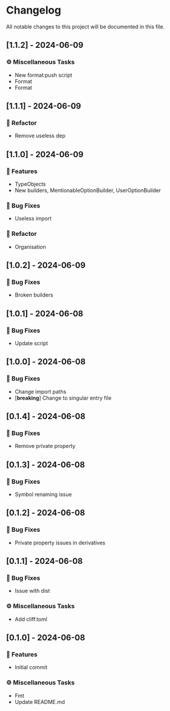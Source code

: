 # Changelog

All notable changes to this project will be documented in this file.

## [1.1.2] - 2024-06-09

### ⚙️ Miscellaneous Tasks

- New format:push script
- Format
- Format

## [1.1.1] - 2024-06-09

### 🚜 Refactor

- Remove useless dep

## [1.1.0] - 2024-06-09

### 🚀 Features

- TypeObjects
- New builders, MentionableOptionBuilder, UserOptionBuilder

### 🐛 Bug Fixes

- Useless import

### 🚜 Refactor

- Organisation

## [1.0.2] - 2024-06-09

### 🐛 Bug Fixes

- Broken builders

## [1.0.1] - 2024-06-08

### 🐛 Bug Fixes

- Update script

## [1.0.0] - 2024-06-08

### 🐛 Bug Fixes

- Change import paths
- [**breaking**] Change to singular entry file

## [0.1.4] - 2024-06-08

### 🐛 Bug Fixes

- Remove private property

## [0.1.3] - 2024-06-08

### 🐛 Bug Fixes

- Symbol renaming issue

## [0.1.2] - 2024-06-08

### 🐛 Bug Fixes

- Private property issues in derivatives

## [0.1.1] - 2024-06-08

### 🐛 Bug Fixes

- Issue with dist

### ⚙️ Miscellaneous Tasks

- Add cliff.toml

## [0.1.0] - 2024-06-08

### 🚀 Features

- Initial commit

### ⚙️ Miscellaneous Tasks

- Fmt
- Update README.md
